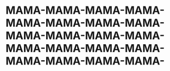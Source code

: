 # MAMA-MAMA-MAMA-MAMA-MAMA-MAMA-MAMA-MAMA-MAMA-MAMA-MAMA-MAMA-MAMA-MAMA-MAMA-MAMA-MAMA-MAMA-MAMA-MAMA-